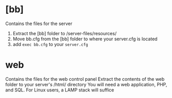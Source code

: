 # [bb]
Contains the files for the server
1) Extract the [bb] folder to /server-files/resources/
2) Move bb.cfg from the [bb] folder to where your server.cfg is located
3) add `exec bb.cfg` to your `server.cfg`


# web
Contains the files for the web control panel
Extract the contents of the web folder to your server's /html/ directory
You will need a web application, PHP, and SQL.
For Linux users, a LAMP stack will suffice